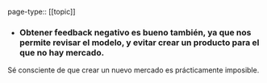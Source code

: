 page-type:: [[topic]]
- ### Obtener feedback negativo es bueno también, ya que nos permite revisar el modelo, y evitar crear un producto para el que no hay mercado.

Sé consciente de que crear un nuevo mercado es prácticamente imposible.


